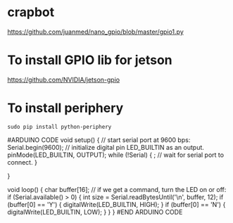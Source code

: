 # crapbot

https://github.com/juanmed/nano_gpio/blob/master/gpio1.py

# To install GPIO lib for jetson
https://github.com/NVIDIA/jetson-gpio

# To install periphery

`sudo pip install python-periphery`

#ARDUINO CODE
void setup() {
  // start serial port at 9600 bps:
  Serial.begin(9600);
  // initialize digital pin LED_BUILTIN as an output.
  pinMode(LED_BUILTIN, OUTPUT);
  while (!Serial) {
    ; // wait for serial port to connect.
  }

}

void loop() {
  char buffer[16];
  // if we get a command, turn the LED on or off:
  if (Serial.available() > 0) {
    int size = Serial.readBytesUntil('\n', buffer, 12);
    if (buffer[0] == 'Y') {
      digitalWrite(LED_BUILTIN, HIGH);
    }
    if (buffer[0] == 'N') {
      digitalWrite(LED_BUILTIN, LOW);
    }
  }
}
#END ARDUINO CODE